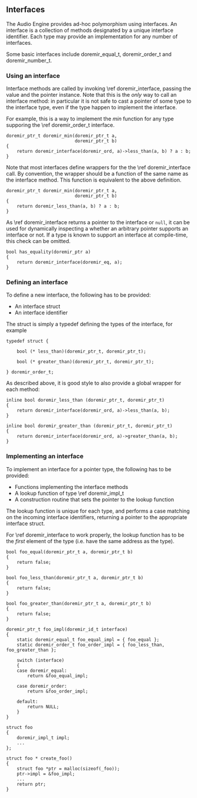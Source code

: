 
## Interfaces

The Audio Engine provides ad-hoc polymorphism using interfaces. An interface is a collection of methods
designated by a unique interface identifier. Each type may provide an implementation for any number of
interfaces.

Some basic interfaces include doremir_equal_t, doremir_order_t and doremir_number_t.

<!-- By convention, the interface identifier is a global constant of the same name as the interface type,
except for the `_t` suffix, so the identifier for the above interfaces are doremir_eq, doremir_ord and
doremir_num respectively. -->


### Using an interface

Interface methods are called by invoking \ref doremir_interface, passing the value and the pointer
instance. Note that this is the *only* way to call an interface method: in particular it is not safe to
cast a pointer of some type to the interface type, even if the type happen to implement the interface.

For example, this is a way to implement the *min* function for any type supporing the \ref doremir_order_t
interface.

~~~~
doremir_ptr_t doremir_min(doremir_ptr_t a, 
                          doremir_ptr_t b) 
{             
    return doremir_interface(doremir_ord, a)->less_than(a, b) ? a : b;
}
~~~~

Note that most interfaces define wrappers for the the \ref doremir_interface call. By convention, the
wrapper should be a function of the same name as the interface method. This function is equivalent to the
above definition.

~~~~
doremir_ptr_t doremir_min(doremir_ptr_t a, 
                          doremir_ptr_t b)
{
    return doremir_less_than(a, b) ? a : b;
}
~~~~


As \ref doremir_interface returns a pointer to the interface or `null`, it can be used for dynamically inspecting a whether an arbitrary pointer supports an interface or not. If a type is known to support an
interface at compile-time, this check can be omitted.

~~~~
bool has_equality(doremir_ptr a)
{
    return doremir_interface(doremir_eq, a);
}
~~~~


### Defining an interface

To define a new interface, the following has to be provided:

* An interface struct
* An interface identifier

The struct is simply a typedef defining the types of the interface, for example

~~~~
typedef struct {

    bool (* less_than)(doremir_ptr_t, doremir_ptr_t);

    bool (* greater_than)(doremir_ptr_t, doremir_ptr_t);

} doremir_order_t;
~~~~

<!-- The easiest way to provide the identifier is to use \ref doremir_id.

~~~~
const doremir_id_t doremir_ord = doremir_id("doremir_ord");
~~~~ -->

As described above, it is good style to also provide a global wrapper for each method:

~~~~
inline bool doremir_less_than (doremir_ptr_t, doremir_ptr_t)
{
    return doremir_interface(doremir_ord, a)->less_than(a, b);
}

inline bool doremir_greater_than (doremir_ptr_t, doremir_ptr_t)
{
    return doremir_interface(doremir_ord, a)->greater_than(a, b);
}

~~~~


### Implementing an interface

To implement an interface for a pointer type, the following has to be provided:

* Functions implementing the interface methods
* A lookup function of type \ref doremir_impl_t
* A construction routine that sets the pointer to the lookup function

The lookup function is unique for each type, and performs a case matching on the
incoming interface identifiers, returning a pointer to the appropriate interface
struct. 

For \ref doremir_interface to work properly, the lookup function has to be the *first* element
of the type (i.e. have the same address as the type).

~~~~
bool foo_equal(doremir_ptr_t a, doremir_ptr_t b)
{
    return false;
}

bool foo_less_than(doremir_ptr_t a, doremir_ptr_t b)
{
    return false;
}

bool foo_greater_than(doremir_ptr_t a, doremir_ptr_t b)
{
    return false;
}

doremir_ptr_t foo_impl(doremir_id_t interface)
{
    static doremir_equal_t foo_equal_impl = { foo_equal };
    static doremir_order_t foo_order_impl = { foo_less_than, foo_greater_than };

    switch (interface)
    {
    case doremir_equal:
        return &foo_equal_impl;

    case doremir_order:
        return &foo_order_impl;

    default:
        return NULL;
    }
}

struct foo
{
    doremir_impl_t impl;
    ...
};

struct foo * create_foo()
{
    struct foo *ptr = malloc(sizeof(_foo));
    ptr->impl = &foo_impl;
    ...
    return ptr;
}
~~~~

